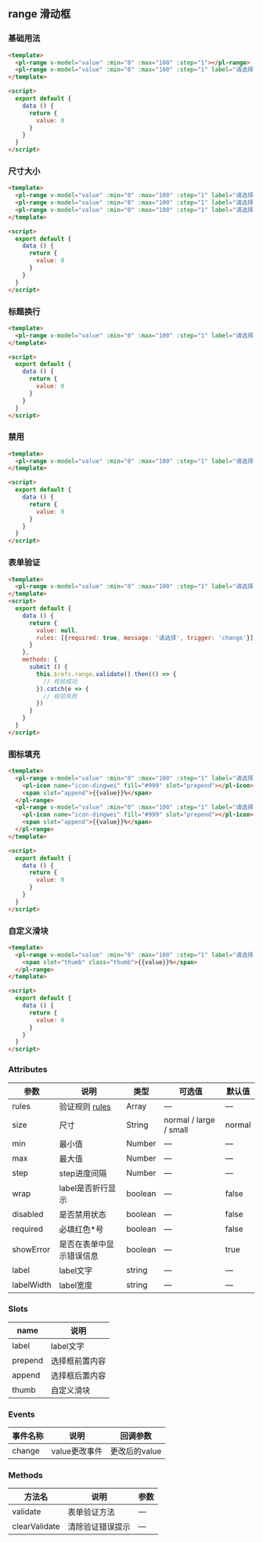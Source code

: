 ## range 滑动框

### 基础用法
```html
<template>
  <pl-range v-model="value" :min="0" :max="100" :step="1"></pl-range>
  <pl-range v-model="value" :min="0" :max="100" :step="1" label="请选择："></pl-range>
</template>

<script>
  export default {
    data () {
      return {
        value: 0
      }
    }
  }
</script>
```

### 尺寸大小
```html
<template>
  <pl-range v-model="value" :min="0" :max="100" :step="1" label="请选择：" size="small"></pl-range>
  <pl-range v-model="value" :min="0" :max="100" :step="1" label="请选择：" size="normal"></pl-range>
  <pl-range v-model="value" :min="0" :max="100" :step="1" label="请选择：" size="large"></pl-range>
</template>

<script>
  export default {
    data () {
      return {
        value: 0
      }
    }
  }
</script>
```

### 标题换行
```html
<template>
  <pl-range v-model="value" :min="0" :max="100" :step="1" label="请选择：" wrap></pl-range>
</template>

<script>
  export default {
    data () {
      return {
        value: 0
      }
    }
  }
</script>
```

### 禁用
```html
<template>
  <pl-range v-model="value" :min="0" :max="100" :step="1" label="请选择：" disabled></pl-range>
</template>

<script>
  export default {
    data () {
      return {
        value: 0
      }
    }
  }
</script>
```

### 表单验证

```html
<template>
  <pl-range v-model="value" :min="0" :max="100" :step="1" label="请选择：" :rules="rules" ref="range" required></pl-range>
</template>
<script>
  export default {
    data () {
      return {
        value: null,
        rules: [{required: true, message: '请选择', trigger: 'change'}]
      }
    },
    methods: {
      submit () {
        this.$refs.range.validate().then(() => {
          // 校验成功
        }).catch(e => {
          // 校验失败
        })
      }
    }
  }
</script>
```

### 图标填充
```html
<template>
  <pl-range v-model="value" :min="0" :max="100" :step="1" label="请选择：" required>
    <pl-icon name="icon-dingwei" fill="#999" slot="prepend"></pl-icon>
    <span slot="append">{{value}}%</span>
  </pl-range>
  <pl-range v-model="value" :min="0" :max="100" :step="1" label="请选择：" required wrap>
    <pl-icon name="icon-dingwei" fill="#999" slot="prepend"></pl-icon>
    <span slot="append">{{value}}%</span>
  </pl-range>
</template>

<script>
  export default {
    data () {
      return {
        value: 0
      }
    }
  }
</script>
```

### 自定义滑块
```html
<template>
  <pl-range v-model="value" :min="0" :max="100" :step="1" label="请选择：" required>
    <span slot="thumb" class="thumb">{{value}}%</span>
  </pl-range>
</template>

<script>
  export default {
    data () {
      return {
        value: 0
      }
    }
  }
</script>
```



### Attributes
| 参数      | 说明    | 类型      | 可选值       | 默认值   |
|---------- |-------- |---------- |-------------  |-------- |
| rules      | 验证规则 [rules](https://github.com/yiminghe/async-validator)   | Array  | —            |   —     |
| size       | 尺寸  | String    | normal / large / small   |  normal    |
| min        | 最小值 | Number | — | — |
| max        | 最大值 | Number | — | — |
| step       | step进度间隔 | Number | — | — |
| wrap       | label是否折行显示  | boolean   | —   | false   |
| disabled   | 是否禁用状态    | boolean   | —   | false   |
| required   | 必填红色*号    | boolean   | —   | false   |
| showError  | 是否在表单中显示错误信息    | boolean   | —   | true   |
| label      | label文字    | string   | —   | —   |
| labelWidth | label宽度    | string   | —   | —   |


### Slots
| name      | 说明    |
|---------- |-------- |
| label     |   label文字   |
| prepend   |   选择框前置内容  |
| append    |   选择框后置内容 |
| thumb    |   自定义滑块 |

### Events
| 事件名称      | 说明    | 回调参数      |
|---------- |-------- |---------- |
| change     |   value更改事件   | 更改后的value |

### Methods
| 方法名 | 说明 | 参数 |
| ---- | ---- | ---- |
| validate | 表单验证方法 | — |
| clearValidate | 清除验证错误提示 | — |
